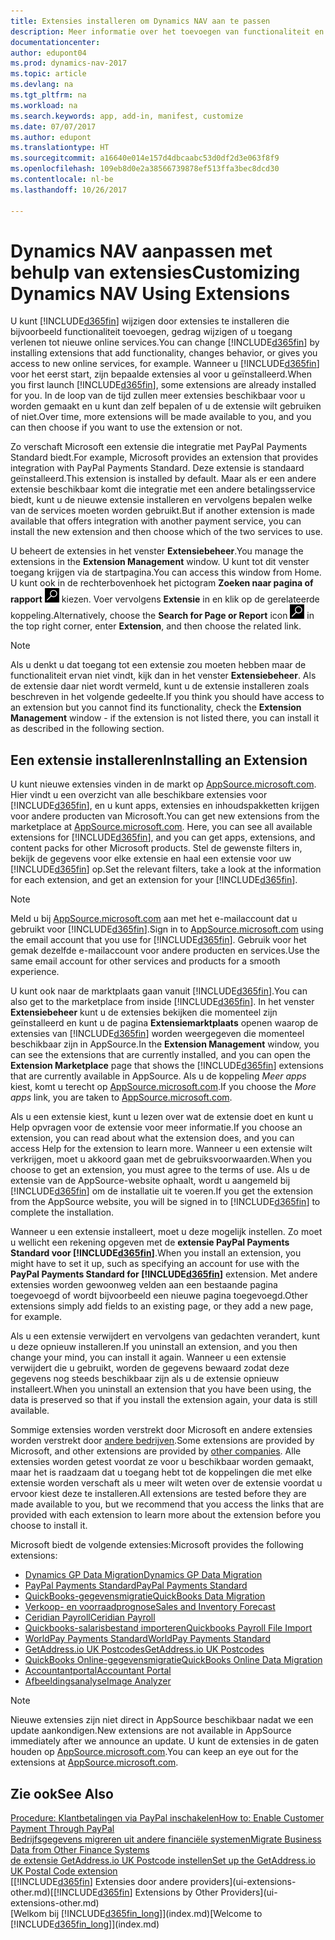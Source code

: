 ```yaml
---
title: Extensies installeren om Dynamics NAV aan te passen
description: Meer informatie over het toevoegen van functionaliteit en het aanpassen van Dynamics NAV door extensies te installeren.
documentationcenter: 
author: edupont04
ms.prod: dynamics-nav-2017
ms.topic: article
ms.devlang: na
ms.tgt_pltfrm: na
ms.workload: na
ms.search.keywords: app, add-in, manifest, customize
ms.date: 07/07/2017
ms.author: edupont
ms.translationtype: HT
ms.sourcegitcommit: a16640e014e157d4dbcaabc53d0df2d3e063f8f9
ms.openlocfilehash: 109eb8d0e2a38566739878ef513ffa3bec8dcd30
ms.contentlocale: nl-be
ms.lasthandoff: 10/26/2017

---
```

# <a name="customizing-dynamics-nav-using-extensions"></a><span data-ttu-id="fe463-103">Dynamics NAV aanpassen met behulp van extensies</span><span class="sxs-lookup"><span data-stu-id="fe463-103">Customizing Dynamics NAV Using Extensions</span></span>
<span data-ttu-id="fe463-104">U kunt [!INCLUDE[d365fin](includes/d365fin_md.md)] wijzigen door extensies te installeren die bijvoorbeeld functionaliteit toevoegen, gedrag wijzigen of u toegang verlenen tot nieuwe online services.</span><span class="sxs-lookup"><span data-stu-id="fe463-104">You can change [!INCLUDE[d365fin](includes/d365fin_md.md)] by installing extensions that add functionality, changes behavior, or gives you access to new online services, for example.</span></span>
<span data-ttu-id="fe463-105">Wanneer u [!INCLUDE[d365fin](includes/d365fin_md.md)] voor het eerst start, zijn bepaalde extensies al voor u geïnstalleerd.</span><span class="sxs-lookup"><span data-stu-id="fe463-105">When you first launch [!INCLUDE[d365fin](includes/d365fin_md.md)], some extensions are already installed for you.</span></span> <span data-ttu-id="fe463-106">In de loop van de tijd zullen meer extensies beschikbaar voor u worden gemaakt en u kunt dan zelf bepalen of u de extensie wilt gebruiken of niet.</span><span class="sxs-lookup"><span data-stu-id="fe463-106">Over time, more extensions will be made available to you, and you can then choose if you want to use the extension or not.</span></span>

<span data-ttu-id="fe463-107">Zo verschaft Microsoft een extensie die integratie met PayPal Payments Standard biedt.</span><span class="sxs-lookup"><span data-stu-id="fe463-107">For example, Microsoft provides an extension that provides integration with PayPal Payments Standard.</span></span> <span data-ttu-id="fe463-108">Deze extensie is standaard geïnstalleerd.</span><span class="sxs-lookup"><span data-stu-id="fe463-108">This extension is installed by default.</span></span>
<span data-ttu-id="fe463-109">Maar als er een andere extensie beschikbaar komt die integratie met een andere betalingsservice biedt, kunt u de nieuwe extensie installeren en vervolgens bepalen welke van de services moeten worden gebruikt.</span><span class="sxs-lookup"><span data-stu-id="fe463-109">But if another extension is made available that offers integration with another payment service, you can install the new extension and then choose which of the two services to use.</span></span>  

<span data-ttu-id="fe463-110">U beheert de extensies in het venster **Extensiebeheer**.</span><span class="sxs-lookup"><span data-stu-id="fe463-110">You manage the extensions in the **Extension Management** window.</span></span> <span data-ttu-id="fe463-111">U kunt tot dit venster toegang krijgen via de startpagina.</span><span class="sxs-lookup"><span data-stu-id="fe463-111">You can access this window from Home.</span></span> <span data-ttu-id="fe463-112">U kunt ook in de rechterbovenhoek het pictogram **Zoeken naar pagina of rapport** ![Zoeken naar pagina of rapport](media/ui-search/search_small.png "Pictogram Zoeken naar pagina of rapport") kiezen. Voer vervolgens **Extensie** in en klik op de gerelateerde koppeling.</span><span class="sxs-lookup"><span data-stu-id="fe463-112">Alternatively, choose the **Search for Page or Report** icon ![Search for Page or Report](media/ui-search/search_small.png "Search for Page or Report icon") in the top right corner, enter **Extension**, and then choose the related link.</span></span>  

> [!NOTE]  
>   <span data-ttu-id="fe463-113">Als u denkt u dat toegang tot een extensie zou moeten hebben maar de functionaliteit ervan niet vindt, kijk dan in het venster **Extensiebeheer**. Als de extensie daar niet wordt vermeld, kunt u de extensie installeren zoals beschreven in het volgende gedeelte.</span><span class="sxs-lookup"><span data-stu-id="fe463-113">If you think you should have access to an extension but you cannot find its functionality, check the **Extension Management** window - if the extension is not listed there, you can install it as described in the following section.</span></span>  

## <a name="installing-an-extension"></a><span data-ttu-id="fe463-114">Een extensie installeren</span><span class="sxs-lookup"><span data-stu-id="fe463-114">Installing an Extension</span></span>
<span data-ttu-id="fe463-115">U kunt nieuwe extensies vinden in de markt op [AppSource.microsoft.com](https://appsource.microsoft.com/en-us/marketplace/apps?product=dynamics-365%3Bdynamics-365-for-financials&page=1). Hier vindt u een overzicht van alle beschikbare extensies voor [!INCLUDE[d365fin](includes/d365fin_md.md)], en u kunt apps, extensies en inhoudspakketten krijgen voor andere producten van Microsoft.</span><span class="sxs-lookup"><span data-stu-id="fe463-115">You can get new extensions from the marketplace at [AppSource.microsoft.com](https://appsource.microsoft.com/en-us/marketplace/apps?product=dynamics-365%3Bdynamics-365-for-financials&page=1). Here, you can see all available extensions for [!INCLUDE[d365fin](includes/d365fin_md.md)], and you can get apps, extensions, and content packs for other Microsoft products.</span></span> <span data-ttu-id="fe463-116">Stel de gewenste filters in, bekijk de gegevens voor elke extensie en haal een extensie voor uw [!INCLUDE[d365fin](includes/d365fin_md.md)] op.</span><span class="sxs-lookup"><span data-stu-id="fe463-116">Set the relevant filters, take a look at the information for each extension, and get an extension for your [!INCLUDE[d365fin](includes/d365fin_md.md)].</span></span>  
> [!NOTE]  
>   <span data-ttu-id="fe463-117">Meld u bij [AppSource.microsoft.com](https://appsource.microsoft.com/) aan met het e-mailaccount dat u gebruikt voor [!INCLUDE[d365fin](includes/d365fin_md.md)].</span><span class="sxs-lookup"><span data-stu-id="fe463-117">Sign in to [AppSource.microsoft.com](https://appsource.microsoft.com/) using the email account that you use for [!INCLUDE[d365fin](includes/d365fin_md.md)].</span></span> <span data-ttu-id="fe463-118">Gebruik voor het gemak dezelfde e-mailaccount voor andere producten en services.</span><span class="sxs-lookup"><span data-stu-id="fe463-118">Use the same email account for other services and products for a smooth experience.</span></span>  

<span data-ttu-id="fe463-119">U kunt ook naar de marktplaats gaan vanuit [!INCLUDE[d365fin](includes/d365fin_md.md)].</span><span class="sxs-lookup"><span data-stu-id="fe463-119">You can also get to the marketplace from inside [!INCLUDE[d365fin](includes/d365fin_md.md)].</span></span> <span data-ttu-id="fe463-120">In het venster **Extensiebeheer** kunt u de extensies bekijken die momenteel zijn geïnstalleerd en kunt u de pagina **Extensiemarktplaats** openen waarop de extensies van [!INCLUDE[d365fin](includes/d365fin_md.md)] worden weergegeven die momenteel beschikbaar zijn in AppSource.</span><span class="sxs-lookup"><span data-stu-id="fe463-120">In the **Extension Management** window, you can see the extensions that are currently installed, and you can open the **Extension Marketplace** page that shows the [!INCLUDE[d365fin](includes/d365fin_md.md)] extensions that are currently available in AppSource.</span></span> <span data-ttu-id="fe463-121">Als u de koppeling *Meer apps* kiest, komt u terecht op [AppSource.microsoft.com](https://appsource.microsoft.com/en-us/marketplace/apps?product=dynamics-365%3Bdynamics-365-for-financials&page=1).</span><span class="sxs-lookup"><span data-stu-id="fe463-121">If you choose the *More apps* link, you are taken to [AppSource.microsoft.com](https://appsource.microsoft.com/en-us/marketplace/apps?product=dynamics-365%3Bdynamics-365-for-financials&page=1).</span></span>  

<span data-ttu-id="fe463-122">Als u een extensie kiest, kunt u lezen over wat de extensie doet en kunt u Help opvragen voor de extensie voor meer informatie.</span><span class="sxs-lookup"><span data-stu-id="fe463-122">If you choose an extension, you can read about what the extension does, and you can access Help for the extension to learn more.</span></span> <span data-ttu-id="fe463-123">Wanneer u een extensie wilt verkrijgen, moet u akkoord gaan met de gebruiksvoorwaarden.</span><span class="sxs-lookup"><span data-stu-id="fe463-123">When you choose to get an extension, you must agree to the terms of use.</span></span> <span data-ttu-id="fe463-124">Als u de extensie van de AppSource-website ophaalt, wordt u aangemeld bij [!INCLUDE[d365fin](includes/d365fin_md.md)] om de installatie uit te voeren.</span><span class="sxs-lookup"><span data-stu-id="fe463-124">If you get the extension from the AppSource website, you will be signed in to [!INCLUDE[d365fin](includes/d365fin_md.md)] to complete the installation.</span></span>  

<span data-ttu-id="fe463-125">Wanneer u een extensie installeert, moet u deze mogelijk instellen. Zo moet u wellicht een rekening opgeven met de **extensie PayPal Payments Standard voor [!INCLUDE[d365fin](includes/d365fin_md.md)]**.</span><span class="sxs-lookup"><span data-stu-id="fe463-125">When you install an extension, you might have to set it up, such as specifying an account for use with the **PayPal Payments Standard for [!INCLUDE[d365fin](includes/d365fin_md.md)]** extension.</span></span>
<span data-ttu-id="fe463-126">Met andere extensies worden gewoonweg velden aan een bestaande pagina toegevoegd of wordt bijvoorbeeld een nieuwe pagina toegevoegd.</span><span class="sxs-lookup"><span data-stu-id="fe463-126">Other extensions simply add fields to an existing page, or they add a new page, for example.</span></span>   

<span data-ttu-id="fe463-127">Als u een extensie verwijdert en vervolgens van gedachten verandert, kunt u deze opnieuw installeren.</span><span class="sxs-lookup"><span data-stu-id="fe463-127">If you uninstall an extension, and you then change your mind, you can install it again.</span></span> <span data-ttu-id="fe463-128">Wanneer u een extensie verwijdert die u gebruikt, worden de gegevens bewaard zodat deze gegevens nog steeds beschikbaar zijn als u de extensie opnieuw installeert.</span><span class="sxs-lookup"><span data-stu-id="fe463-128">When you uninstall an extension that you have been using, the data is preserved so that if you install the extension again, your data is still available.</span></span>  

<span data-ttu-id="fe463-129">Sommige extensies worden verstrekt door Microsoft en andere extensies worden verstrekt door [andere bedrijven](ui-extensions-other.md).</span><span class="sxs-lookup"><span data-stu-id="fe463-129">Some extensions are provided by Microsoft, and other extensions are provided by [other companies](ui-extensions-other.md).</span></span> <span data-ttu-id="fe463-130">Alle extensies worden getest voordat ze voor u beschikbaar worden gemaakt, maar het is raadzaam dat u toegang hebt tot de koppelingen die met elke extensie worden verschaft als u meer wilt weten over de extensie voordat u ervoor kiest deze te installeren.</span><span class="sxs-lookup"><span data-stu-id="fe463-130">All extensions are tested before they are made available to you, but we recommend that you access the links that are provided with each extension to learn more about the extension before you choose to install it.</span></span>  

<span data-ttu-id="fe463-131">Microsoft biedt de volgende extensies:</span><span class="sxs-lookup"><span data-stu-id="fe463-131">Microsoft provides the following extensions:</span></span>  

* [<span data-ttu-id="fe463-132">Dynamics GP Data Migration</span><span class="sxs-lookup"><span data-stu-id="fe463-132">Dynamics GP Data Migration</span></span>](ui-extensions-dynamicsgp-data-migration.md)  
* [<span data-ttu-id="fe463-133">PayPal Payments Standard</span><span class="sxs-lookup"><span data-stu-id="fe463-133">PayPal Payments Standard</span></span>](ui-extensions-paypal-payments-standard.md)  
* [<span data-ttu-id="fe463-134">QuickBooks-gegevensmigratie</span><span class="sxs-lookup"><span data-stu-id="fe463-134">QuickBooks Data Migration</span></span>](ui-extensions-quickbooks-data-migration.md)  
* [<span data-ttu-id="fe463-135">Verkoop- en voorraadprognose</span><span class="sxs-lookup"><span data-stu-id="fe463-135">Sales and Inventory Forecast</span></span>](ui-extensions-sales-forecast.md)  
* [<span data-ttu-id="fe463-136">Ceridian Payroll</span><span class="sxs-lookup"><span data-stu-id="fe463-136">Ceridian Payroll</span></span>](ui-extensions-ceridian-payroll.md)  
* [<span data-ttu-id="fe463-137">Quickbooks-salarisbestand importeren</span><span class="sxs-lookup"><span data-stu-id="fe463-137">Quickbooks Payroll File Import</span></span>](ui-extensions-quickbooks-payroll.md)  
* [<span data-ttu-id="fe463-138">WorldPay Payments Standard</span><span class="sxs-lookup"><span data-stu-id="fe463-138">WorldPay Payments Standard</span></span>](ui-extensions-worldpay-payments-standard.md)
* [<span data-ttu-id="fe463-139">GetAddress.io UK Postcodes</span><span class="sxs-lookup"><span data-stu-id="fe463-139">GetAddress.io UK Postcodes</span></span>](ui-extensions-getaddressio.md)
* [<span data-ttu-id="fe463-140">QuickBooks Online-gegevensmigratie</span><span class="sxs-lookup"><span data-stu-id="fe463-140">QuickBooks Online Data Migration</span></span>](ui-extensions-quickbooks-online-data-migration.md)
* [<span data-ttu-id="fe463-141">Accountantportal</span><span class="sxs-lookup"><span data-stu-id="fe463-141">Accountant Portal</span></span>](ui-extensions-accountant-portal.md)  
* [<span data-ttu-id="fe463-142">Afbeeldingsanalyse</span><span class="sxs-lookup"><span data-stu-id="fe463-142">Image Analyzer</span></span>](ui-extensions-image-analyzer.md)

> [!NOTE]  
>  <span data-ttu-id="fe463-143">Nieuwe extensies zijn niet direct in AppSource beschikbaar nadat we een update aankondigen.</span><span class="sxs-lookup"><span data-stu-id="fe463-143">New extensions are not available in AppSource immediately after we announce an update.</span></span> <span data-ttu-id="fe463-144">U kunt de extensies in de gaten houden op [AppSource.microsoft.com](https://appsource.microsoft.com/en-us/marketplace/apps?product=dynamics-365%3Bdynamics-365-for-financials&page=1).</span><span class="sxs-lookup"><span data-stu-id="fe463-144">You can keep an eye out for the extensions at  [AppSource.microsoft.com](https://appsource.microsoft.com/en-us/marketplace/apps?product=dynamics-365%3Bdynamics-365-for-financials&page=1).</span></span>

## <a name="see-also"></a><span data-ttu-id="fe463-145">Zie ook</span><span class="sxs-lookup"><span data-stu-id="fe463-145">See Also</span></span>
[<span data-ttu-id="fe463-146">Procedure: Klantbetalingen via PayPal inschakelen</span><span class="sxs-lookup"><span data-stu-id="fe463-146">How to: Enable Customer Payment Through PayPal</span></span>](sales-how-enable-payment-service-extensions.md)  
[<span data-ttu-id="fe463-147">Bedrijfsgegevens migreren uit andere financiële systemen</span><span class="sxs-lookup"><span data-stu-id="fe463-147">Migrate Business Data from Other Finance Systems</span></span>](upload-data.md)  
[<span data-ttu-id="fe463-148">de extensie GetAddress.io UK Postcode instellen</span><span class="sxs-lookup"><span data-stu-id="fe463-148">Set up the GetAddress.io UK Postal Code extension</span></span>](LocalFunctionality/UnitedKingdom/uk-setup-postal-code-service.md)  
<span data-ttu-id="fe463-149">[[!INCLUDE[d365fin](includes/d365fin_md.md)] Extensies door andere providers](ui-extensions-other.md)</span><span class="sxs-lookup"><span data-stu-id="fe463-149">[[!INCLUDE[d365fin](includes/d365fin_md.md)] Extensions by Other Providers](ui-extensions-other.md)</span></span>  
<span data-ttu-id="fe463-150">[Welkom bij [!INCLUDE[d365fin_long](includes/d365fin_long_md.md)]](index.md)</span><span class="sxs-lookup"><span data-stu-id="fe463-150">[Welcome to [!INCLUDE[d365fin_long](includes/d365fin_long_md.md)]](index.md)</span></span>  

##

